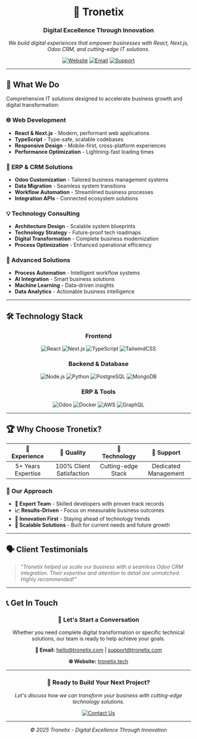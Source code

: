 <div align="center">

# 🚀 Tronetix
### Digital Excellence Through Innovation

*We build digital experiences that empower businesses with React, Next.js, Odoo CRM, and cutting-edge IT solutions.*

[![Website](https://img.shields.io/badge/Website-tronetix.tech-blue)](https://tronetix.tech)
[![Email](https://img.shields.io/badge/Email-hello@tronetix.com-red)](mailto:hello@tronetix.com)
[![Support](https://img.shields.io/badge/Support-support@tronetix.com-green)](mailto:support@tronetix.com)

</div>

---

## 🎯 What We Do

Comprehensive IT solutions designed to accelerate business growth and digital transformation:

### 🌐 Web Development
- **React & Next.js** - Modern, performant web applications
- **TypeScript** - Type-safe, scalable codebases
- **Responsive Design** - Mobile-first, cross-platform experiences
- **Performance Optimization** - Lightning-fast loading times

### 🔧 ERP & CRM Solutions
- **Odoo Customization** - Tailored business management systems
- **Data Migration** - Seamless system transitions
- **Workflow Automation** - Streamlined business processes
- **Integration APIs** - Connected ecosystem solutions

### 💡 Technology Consulting
- **Architecture Design** - Scalable system blueprints
- **Technology Strategy** - Future-proof tech roadmaps
- **Digital Transformation** - Complete business modernization
- **Process Optimization** - Enhanced operational efficiency

### 🤖 Advanced Solutions
- **Process Automation** - Intelligent workflow systems
- **AI Integration** - Smart business solutions
- **Machine Learning** - Data-driven insights
- **Data Analytics** - Actionable business intelligence

---

## 🛠️ Technology Stack

<div align="center">

### Frontend
![React](https://img.shields.io/badge/React-20232A?style=for-the-badge&logo=react&logoColor=61DAFB)
![Next.js](https://img.shields.io/badge/Next.js-000000?style=for-the-badge&logo=nextdotjs&logoColor=white)
![TypeScript](https://img.shields.io/badge/TypeScript-007ACC?style=for-the-badge&logo=typescript&logoColor=white)
![TailwindCSS](https://img.shields.io/badge/Tailwind_CSS-38B2AC?style=for-the-badge&logo=tailwind-css&logoColor=white)

### Backend & Database
![Node.js](https://img.shields.io/badge/Node.js-43853D?style=for-the-badge&logo=node.js&logoColor=white)
![Python](https://img.shields.io/badge/Python-3776AB?style=for-the-badge&logo=python&logoColor=white)
![PostgreSQL](https://img.shields.io/badge/PostgreSQL-316192?style=for-the-badge&logo=postgresql&logoColor=white)
![MongoDB](https://img.shields.io/badge/MongoDB-4EA94B?style=for-the-badge&logo=mongodb&logoColor=white)

### ERP & Tools
![Odoo](https://img.shields.io/badge/Odoo-714B67?style=for-the-badge&logo=odoo&logoColor=white)
![Docker](https://img.shields.io/badge/Docker-2496ED?style=for-the-badge&logo=docker&logoColor=white)
![AWS](https://img.shields.io/badge/Amazon_AWS-232F3E?style=for-the-badge&logo=amazon-aws&logoColor=white)
![GraphQL](https://img.shields.io/badge/GraphQL-E10098?style=for-the-badge&logo=graphql&logoColor=white)

</div>

---

## 🏆 Why Choose Tronetix?

<div align="center">

| 💼 **Experience** | 🎯 **Quality** | 🔧 **Technology** | 👥 **Support** |
|:-----------------:|:--------------:|:-----------------:|:--------------:|
| 5+ Years Expertise | 100% Client Satisfaction | Cutting-edge Stack | Dedicated Management |

</div>

### 🌟 Our Approach

- **🧠 Expert Team** - Skilled developers with proven track records
- **📈 Results-Driven** - Focus on measurable business outcomes
- **🚀 Innovation First** - Staying ahead of technology trends
- **🔄 Scalable Solutions** - Built for current needs and future growth

---

## 🗣️ Client Testimonials

> *"Tronetix helped us scale our business with a seamless Odoo CRM integration. Their expertise and attention to detail are unmatched. Highly recommended!"*

---

## 📞 Get In Touch

<div align="center">

### 💬 Let's Start a Conversation

Whether you need complete digital transformation or specific technical solutions, our team is ready to help achieve your goals.

**📧 Email:** [hello@tronetix.com](mailto:hello@tronetix.tech) | [support@tronetix.com](mailto:support@tronetix.tech)

**🌐 Website:** [tronetix.tech](https://tronetix.tech)

</div>

---

<div align="center">

### 🚀 Ready to Build Your Next Project?

*Let's discuss how we can transform your business with cutting-edge technology solutions.*

[![Contact Us](https://img.shields.io/badge/Contact_Us-Get_Started-blue?style=for-the-badge)](mailto:hello@tronetix.com)

---

*© 2025 Tronetix - Digital Excellence Through Innovation*

</div>
